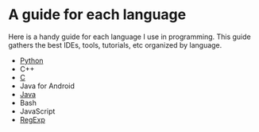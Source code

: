 # A guide for each language

Here is a handy guide for each language I use in programming. This guide gathers the best IDEs, tools, tutorials, etc organized by language.

* [Python](/programming_languages/python_guide.md)
* C++
* [C](/programming_languages/c_guide.md)
* Java for Android
* [Java](/programming_languages/java_guide.md)
* Bash
* JavaScript
* [RegExp](/programming_languages/regexp_guide.md)
